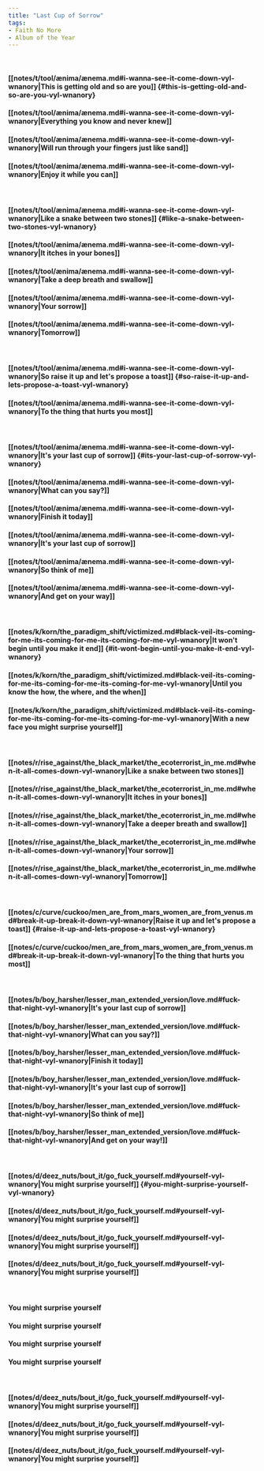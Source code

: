 ```yaml
---
title: "Last Cup of Sorrow"
tags:
- Faith No More
- Album of the Year
---
```

&nbsp;
#### [[notes/t/tool/ænima/ænema.md#i-wanna-see-it-come-down-vyl-wnanory|This is getting old and so are you]] {#this-is-getting-old-and-so-are-you-vyl-wnanory}
#### [[notes/t/tool/ænima/ænema.md#i-wanna-see-it-come-down-vyl-wnanory|Everything you know and never knew]]
#### [[notes/t/tool/ænima/ænema.md#i-wanna-see-it-come-down-vyl-wnanory|Will run through your fingers just like sand]]
#### [[notes/t/tool/ænima/ænema.md#i-wanna-see-it-come-down-vyl-wnanory|Enjoy it while you can]]
&nbsp;
#### [[notes/t/tool/ænima/ænema.md#i-wanna-see-it-come-down-vyl-wnanory|Like a snake between two stones]] {#like-a-snake-between-two-stones-vyl-wnanory}
#### [[notes/t/tool/ænima/ænema.md#i-wanna-see-it-come-down-vyl-wnanory|It itches in your bones]]
#### [[notes/t/tool/ænima/ænema.md#i-wanna-see-it-come-down-vyl-wnanory|Take a deep breath and swallow]]
#### [[notes/t/tool/ænima/ænema.md#i-wanna-see-it-come-down-vyl-wnanory|Your sorrow]]
#### [[notes/t/tool/ænima/ænema.md#i-wanna-see-it-come-down-vyl-wnanory|Tomorrow]]
&nbsp;
#### [[notes/t/tool/ænima/ænema.md#i-wanna-see-it-come-down-vyl-wnanory|So raise it up and let's propose a toast]] {#so-raise-it-up-and-lets-propose-a-toast-vyl-wnanory}
#### [[notes/t/tool/ænima/ænema.md#i-wanna-see-it-come-down-vyl-wnanory|To the thing that hurts you most]]
&nbsp;
#### [[notes/t/tool/ænima/ænema.md#i-wanna-see-it-come-down-vyl-wnanory|It's your last cup of sorrow]] {#its-your-last-cup-of-sorrow-vyl-wnanory}
#### [[notes/t/tool/ænima/ænema.md#i-wanna-see-it-come-down-vyl-wnanory|What can you say?]]
#### [[notes/t/tool/ænima/ænema.md#i-wanna-see-it-come-down-vyl-wnanory|Finish it today]]
#### [[notes/t/tool/ænima/ænema.md#i-wanna-see-it-come-down-vyl-wnanory|It's your last cup of sorrow]]
#### [[notes/t/tool/ænima/ænema.md#i-wanna-see-it-come-down-vyl-wnanory|So think of me]]
#### [[notes/t/tool/ænima/ænema.md#i-wanna-see-it-come-down-vyl-wnanory|And get on your way]]
&nbsp;
#### [[notes/k/korn/the_paradigm_shift/victimized.md#black-veil-its-coming-for-me-its-coming-for-me-its-coming-for-me-vyl-wnanory|It won't begin until you make it end]] {#it-wont-begin-until-you-make-it-end-vyl-wnanory}
#### [[notes/k/korn/the_paradigm_shift/victimized.md#black-veil-its-coming-for-me-its-coming-for-me-its-coming-for-me-vyl-wnanory|Until you know the how, the where, and the when]]
#### [[notes/k/korn/the_paradigm_shift/victimized.md#black-veil-its-coming-for-me-its-coming-for-me-its-coming-for-me-vyl-wnanory|With a new face you might surprise yourself]]
&nbsp;
#### [[notes/r/rise_against/the_black_market/the_ecoterrorist_in_me.md#when-it-all-comes-down-vyl-wnanory|Like a snake between two stones]]
#### [[notes/r/rise_against/the_black_market/the_ecoterrorist_in_me.md#when-it-all-comes-down-vyl-wnanory|It itches in your bones]]
#### [[notes/r/rise_against/the_black_market/the_ecoterrorist_in_me.md#when-it-all-comes-down-vyl-wnanory|Take a deeper breath and swallow]]
#### [[notes/r/rise_against/the_black_market/the_ecoterrorist_in_me.md#when-it-all-comes-down-vyl-wnanory|Your sorrow]]
#### [[notes/r/rise_against/the_black_market/the_ecoterrorist_in_me.md#when-it-all-comes-down-vyl-wnanory|Tomorrow]]
&nbsp;
#### [[notes/c/curve/cuckoo/men_are_from_mars_women_are_from_venus.md#break-it-up-break-it-down-vyl-wnanory|Raise it up and let's propose a toast]] {#raise-it-up-and-lets-propose-a-toast-vyl-wnanory}
#### [[notes/c/curve/cuckoo/men_are_from_mars_women_are_from_venus.md#break-it-up-break-it-down-vyl-wnanory|To the thing that hurts you most]]
&nbsp;
#### [[notes/b/boy_harsher/lesser_man_extended_version/love.md#fuck-that-night-vyl-wnanory|It's your last cup of sorrow]]
#### [[notes/b/boy_harsher/lesser_man_extended_version/love.md#fuck-that-night-vyl-wnanory|What can you say?]]
#### [[notes/b/boy_harsher/lesser_man_extended_version/love.md#fuck-that-night-vyl-wnanory|Finish it today]]
#### [[notes/b/boy_harsher/lesser_man_extended_version/love.md#fuck-that-night-vyl-wnanory|It's your last cup of sorrow]]
#### [[notes/b/boy_harsher/lesser_man_extended_version/love.md#fuck-that-night-vyl-wnanory|So think of me]]
#### [[notes/b/boy_harsher/lesser_man_extended_version/love.md#fuck-that-night-vyl-wnanory|And get on your way!]]
&nbsp;
#### [[notes/d/deez_nuts/bout_it/go_fuck_yourself.md#yourself-vyl-wnanory|You might surprise yourself]] {#you-might-surprise-yourself-vyl-wnanory}
#### [[notes/d/deez_nuts/bout_it/go_fuck_yourself.md#yourself-vyl-wnanory|You might surprise yourself]]
#### [[notes/d/deez_nuts/bout_it/go_fuck_yourself.md#yourself-vyl-wnanory|You might surprise yourself]]
#### [[notes/d/deez_nuts/bout_it/go_fuck_yourself.md#yourself-vyl-wnanory|You might surprise yourself]]
&nbsp;
#### You might surprise yourself
#### You might surprise yourself
#### You might surprise yourself
#### You might surprise yourself
&nbsp;
#### [[notes/d/deez_nuts/bout_it/go_fuck_yourself.md#yourself-vyl-wnanory|You might surprise yourself]]
#### [[notes/d/deez_nuts/bout_it/go_fuck_yourself.md#yourself-vyl-wnanory|You might surprise yourself]]
#### [[notes/d/deez_nuts/bout_it/go_fuck_yourself.md#yourself-vyl-wnanory|You might surprise yourself]]
